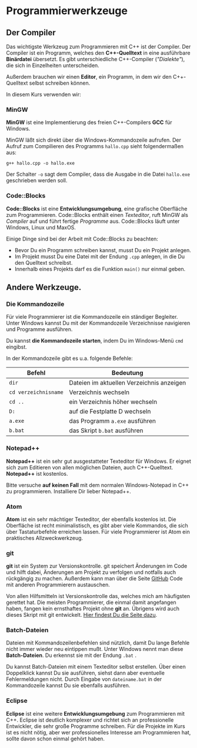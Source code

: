 
# Programmierwerkzeuge

## Der Compiler

Das wichtigste Werkzeug zum Programmieren mit C++ ist der Compiler. Der Compiler ist ein Programm, welches den **C++-Quelltext** in eine ausführbare **Binärdatei** übersetzt. 
Es gibt unterschiedliche C++-Compiler (*"Dialekte"*), die sich in Einzelheiten unterscheiden.

Außerdem brauchen wir einen **Editor**, ein Programm, in dem wir den C++-Quelltext selbst schreiben können.

In diesem Kurs verwenden wir:

### MinGW

**MinGW** ist eine Implementierung des freien C++-Compilers **GCC** für Windows.

MinGW läßt sich direkt über die Windows-Kommandozeile aufrufen. Der Aufruf zum Compilieren des Programms `hallo.cpp` sieht folgendermaßen aus:

    g++ hallo.cpp -o hallo.exe

Der Schalter `-o` sagt dem Compiler, dass die Ausgabe in die Datei `hallo.exe` geschrieben werden soll.

### Code::Blocks

**Code::Blocks** ist eine **Entwicklungsumgebung**, eine grafische Oberfläche zum Programmieren. Code::Blocks enthält einen *Texteditor*, ruft MinGW als *Compiler* auf und führt fertige *Programme* aus. Code::Blocks läuft unter Windows, Linux und MaxOS.

Einige Dinge sind bei der Arbeit mit Code::Blocks zu beachten:

* Bevor Du ein Programm schreiben kannst, musst Du ein Projekt anlegen.
* Im Projekt musst Du eine Datei mit der Endung `.cpp` anlegen, in die Du den Quelltext schreibst.
* Innerhalb eines Projekts darf es die Funktion `main()` nur einmal geben.


## Andere Werkzeuge.

### Die Kommandozeile

Für viele Programmierer ist die Kommandozeile ein ständiger Begleiter. Unter Windows kannst Du mit der Kommandozeile Verzeichnisse navigieren und Programme ausführen.

Du kannst **die Kommandozeile starten**, indem Du im Windows-Menü `cmd` eingibst.

In der Kommandozeile gibt es u.a. folgende Befehle:

| Befehl | Bedeutung |
|--------|-----------|
| `dir` | Dateien im aktuellen Verzeichnis anzeigen |
| `cd verzeichnisname` | Verzeichnis wechseln |
| `cd ..` | ein Verzeichnis höher wechseln |
| `D:`   | auf die Festplatte D wechseln |
| `a.exe` | das Programm `a.exe` ausführen |
| `b.bat` | das Skript `b.bat` ausführen |


### Notepad++

**Notepad++** ist ein sehr gut ausgestatteter Texteditor für Windows. Er eignet sich zum Editieren von allen möglichen Dateien, auch C++-Quelltext. **Notepad++** ist kostenlos.

Bitte versuche **auf keinen Fall** mit dem normalen Windows-Notepad in C++ zu programmieren. Installiere Dir lieber Notepad++. 

### Atom

**Atom** ist ein sehr mächtiger Texteditor, der ebenfalls kostenlos ist. Die Oberfläche ist recht minimalistisch, es gibt aber viele Kommandos, die sich über Tastaturbefehle erreichen lassen. Für viele Programmierer ist Atom ein praktisches Allzweckwerkzeug.

### git

**git** ist ein System zur Versionskontrolle. git speichert Änderungen im Code und hilft dabei, Änderungen am Projekt zu verfolgen und notfalls auch rückgängig zu machen. Außerdem kann man über die Seite [GitHub](http://github.com) Code mit anderen Programmierern austauschen.

Von allen Hilfsmitteln ist Versionskontrolle das, welches mich am häufigsten gerettet hat. Die meisten Programmierer, die einmal damit angefangen haben, fangen kein ernsthaftes Projekt ohne **git** an. Übrigens wird auch dieses Skript mit git entwickelt. [Hier findest Du die Seite dazu](https://github.com/krother/spiele_mit_cplusplus).

### Batch-Dateien

Dateien mit Kommandozeilenbefehlen sind nützlich, damit Du lange Befehle nicht immer wieder neu eintippen mußt. Unter Windows nennt man diese **Batch-Dateien**. Du erkennst sie mit der Endung `.bat` .

Du kannst Batch-Dateien mit einem Texteditor selbst erstellen. Über einen Doppelklick kannst Du sie ausführen, siehst dann aber eventuelle Fehlermeldungen nicht. Durch Eingabe von `dateiname.bat` in der Kommandozeile kannst Du sie ebenfalls ausführen.


### Eclipse

**Eclipse** ist eine weitere **Entwicklungsumgebung** zum Programmieren mit C++. Eclipse ist deutlich komplexer und richtet sich an professionelle Entwickler, die sehr große Programme schreiben. Für die Projekte im Kurs ist es nicht nötig, aber wer professionelles Interesse am Programmieren hat, sollte davon schon einmal gehört haben.

